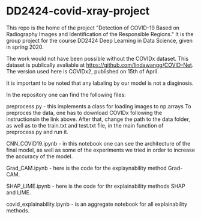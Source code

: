 # DD2424-covid-xray-project

This repo is the home of the project "Detection of COVID-19 Based on Radiography Images and Identification of the Responsible Regions." It is the group project for the course DD2424 Deep Learning in Data Science, given in spring 2020.

The work would not have been possible without the COVIDx dataset. This dataset is publically avaliable at https://github.com/lindawangg/COVID-Net. The version used here is COVIDx2, published on 15th of April.

It is important to be noted that any labaling by our model is not a diaginosis.

In the repository one can find the following files:

preprocess.py - this implements a class for loading images to np.arrays
To preproces the data, one has to download COVIDx following the instructionsin the link above. After that, change the path to the data folder, as well as to the train.txt and test.txt file, in the main function of preprocess.py and run it.

CNN_COVID19.ipynb - in this notebook one can see the architecture of the final model, as well as some of the experiments we tried in order to increase the accuracy of the model.

Grad_CAM.ipynb - here is the code for the explaynability method Grad-CAM.

SHAP_LIME.ipynb - here is the code for thr explainability methods SHAP and LIME.

covid_explainability.ipynb - is an aggregate notebook for all explainability methods.

